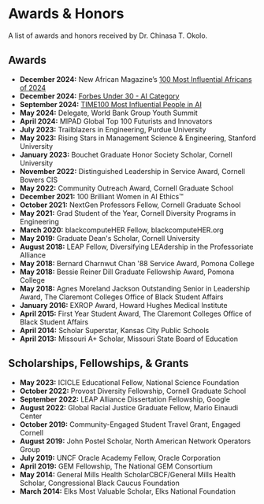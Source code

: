 # Awards & Honors
A list of awards and honors received by Dr. Chinasa T. Okolo.

## Awards
* **December 2024:** New African Magazine’s [100 Most Influential Africans of 2024](https://100.newafricanmagazine.com/)
* **December 2024:** [Forbes Under 30 - AI Category](https://www.forbes.com/30-under-30/2025/ai?profile=chinasa-t-okolo)
* **September 2024:** [TIME100 Most Influential People in AI](https://time.com/7012894/chinasa-t-okolo/)
* **May 2024:** Delegate, World Bank Group Youth Summit
* **April 2024:** MIPAD Global Top 100 Futurists and Innovators
* **July 2023:** Trailblazers in Engineering, Purdue University
* **May 2023:** Rising Stars in Management Science & Engineering, Stanford University
* **January 2023:** Bouchet Graduate Honor Society Scholar, Cornell University
* **November 2022:** Distinguished Leadership in Service Award, Cornell Bowers CIS
* **May 2022:** Community Outreach Award, Cornell Graduate School
* **December 2021:** 100 Brilliant Women in AI Ethics™ 
* **October 2021:** NextGen Professors Fellow, Cornell Graduate School
* **May 2021:** Grad Student of the Year, Cornell Diversity Programs in Engineering 
* **March 2020:** blackcomputeHER Fellow, blackcomputeHER.org  
* **May 2019:** Graduate Dean's Scholar, Cornell University  
* **August 2018:** LEAP Fellow, Diversifying LEAdership in the Professoriate Alliance  
* **May 2018:** Bernard Charnwut Chan '88 Service Award, Pomona College 
* **May 2018:** Bessie Reiner Dill Graduate Fellowship Award, Pomona College  
* **May 2018:** Agnes Moreland Jackson Outstanding Senior in Leadership Award, The Claremont Colleges Office of Black Student Affairs
* **January 2016:** EXROP Award, Howard Hughes Medical Institute 
* **April 2015:** First Year Student Award, The Claremont Colleges Office of Black Student Affairs
* **April 2014:** Scholar Superstar, Kansas City Public Schools
* **April 2013:** Missouri A+ Scholar, Missouri State Board of Education

## Scholarships, Fellowships, & Grants 
* **May 2023:** ICICLE Educational Fellow, National Science Foundation
* **October 2022:** Provost Diversity Fellowship, Cornell Graduate School
* **September 2022:** LEAP Alliance Dissertation Fellowship, Google
* **August 2022:** Global Racial Justice Graduate Fellow, Mario Einaudi Center
* **October 2019:** Community-Engaged Student Travel Grant, Engaged Cornell  
* **August 2019:** John Postel Scholar, North American Network Operators Group  
* **July 2019:** UNCF Oracle Academy Fellow, Oracle Corporation
* **April 2019:** GEM Fellowship, The National GEM Consortium
* **May 2014:** General Mills Health ScholarCBCF/General Mills Health Scholar, Congressional Black Caucus Foundation
* **March 2014:** Elks Most Valuable Scholar, Elks National Foundation



